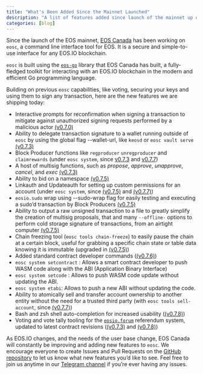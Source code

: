 ```yaml
---
title: "What's Been Added Since the Mainnet Launched"
description: "A list of features added since launch of the mainnet up until eosc v0.7.8"
categories: [blog]
---
```


Since the launch of the EOS mainnet, [EOS Canada](https://eoscanada.com) has been working on `eosc`, a command line interface tool for EOS. It is a secure and simple-to-use interface for any EOS.IO blockchain.

`eosc` is built using the [`eos-go`](https://www.eoscanada.com/en/tools/eos-go) library that EOS Canada has built, a fully-fledged toolkit for interacting with an EOS.IO blockchain in the modern and efficient Go programming language.

Building on previous `eosc` capabilities, like voting, securing your keys and using them to sign any transaction, here are the new features we are shipping today:

* Interactive prompts for reconfirmation when signing a transaction to mitigate against unauthorized signing requests performed by a malicious actor [(v0.7.0)](https://github.com/eoscanada/eosc/releases/tag/v0.7.0)
* Ability to delegate transaction signature to a wallet running outside of `eosc` by using the global flag --wallet-url, like `keosd` or `eosc vault serve` [(v0.7.3)](https://github.com/eoscanada/eosc/releases/tag/v0.7.3)
* Block Producer functions like `regproducer` `unregproducer` and `claimrewards` (under `eosc system`, since [v0.7.3](https://github.com/eoscanada/eosc/releases/tag/v0.7.3) and [v0.7.7](https://github.com/eoscanada/eosc/releases/tag/v0.7.3))
* A host of multisig functions, such as *propose*, *approve*, *unapprove*, *cancel*, and *exec* [(v0.7.3)](https://github.com/eoscanada/eosc/releases/tag/v0.7.3)
* Ability to bid on a namespace [(v0.7.5)](https://github.com/eoscanada/eosc/releases/tag/v0.7.5)
* Linkauth and Updateauth for setting up custom permissions for an account (under `eosc system`, since [(v0.7.5)](https://github.com/eoscanada/eosc/releases/tag/v0.7.5) and [(v0.7.7)](https://github.com/eoscanada/eosc/releases/tag/v0.7.7))
* `eosio.sudo` wrap using --sudo-wrap flag for easily testing and executing a sudo’d transaction by Block Producers [(v0.7.5)](https://github.com/eoscanada/eosc/releases/tag/v0.7.5)
* Ability to output a raw unsigned transaction to a file to greatly simplify the creation of multisig proposals, that and many `--offline-` options to perform cold storage signature of transactions, from an airtight computer [(v0.7.5)](https://github.com/eoscanada/eosc/releases/tag/v0.7.5)
* Chain freezing tool (`eosc tools chain-freeze`) to easily pause the chain at a certain block, useful for grabbing a specific chain state or table data knowing it is immutable (upgraded in [(v0.7.5)](https://github.com/eoscanada/eosc/releases/tag/v0.7.5))
* Added standard contract developer commands ([(v0.7.6)](https://github.com/eoscanada/eosc/releases/tag/v0.7.6))
* `eosc system setcontract` : Allows a smart contract developer to push WASM code along with the ABI (Application Binary Interface)
* `eosc system setcode` : Allows to push WASM code update without updating the ABI.
* `eosc system etabi`: Allows to push a new ABI without updating the code.
* Ability to atomically sell and transfer account ownership to another entity without the need for a trusted third party (with `eosc tools sell-account`, since [(v0.7.7)](https://github.com/eoscanada/eosc/releases/tag/v0.7.7))
* Bash and zsh shell auto-completion for increased usability ([(v0.7.8)](https://github.com/eoscanada/eosc/releases/tag/v0.7.8))
* Voting and vote tally tooling for the [`eosio.forum`](https://github.com/eoscanada/eosio.forum) referendum system, updated to latest contract revisions ([(v0.7.3)](https://github.com/eoscanada/eosc/releases/tag/v0.7.3) and [(v0.7.8)](https://github.com/eoscanada/eosc/releases/tag/v0.7.8))

As EOS.IO changes, and the needs of the user base change, EOS Canada will constantly be improving and adding new features to `eosc`. We encourage everyone to create Issues and Pull Requests on the [GitHub repository](https://github.com/eoscanada/eosc/) to let us know what new features you’d like to see. Feel free to join us anytime in our [Telegram channel](https://t.me/eoscanada) if you’re ever having any issues.


